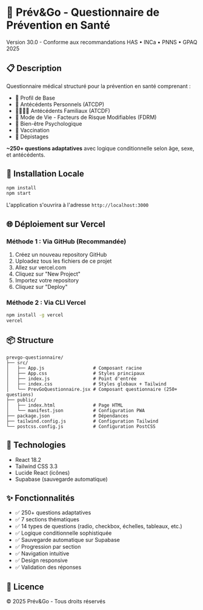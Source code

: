 # 🏥 Prév&Go - Questionnaire de Prévention en Santé

Version 30.0 - Conforme aux recommandations HAS • INCa • PNNS • GPAQ 2025

## 📋 Description

Questionnaire médical structuré pour la prévention en santé comprenant :
- 👤 Profil de Base
- 🏥 Antécédents Personnels (ATCDP)
- 👨‍👩‍👧‍👦 Antécédents Familiaux (ATCDF)
- 🏃 Mode de Vie - Facteurs de Risque Modifiables (FDRM)
- 🧠 Bien-être Psychologique
- 💉 Vaccination
- 🔬 Dépistages

**~250+ questions adaptatives** avec logique conditionnelle selon âge, sexe, et antécédents.

## 🚀 Installation Locale

```bash
npm install
npm start
```

L'application s'ouvrira à l'adresse `http://localhost:3000`

## 🌐 Déploiement sur Vercel

### Méthode 1 : Via GitHub (Recommandée)

1. Créez un nouveau repository GitHub
2. Uploadez tous les fichiers de ce projet
3. Allez sur vercel.com
4. Cliquez sur "New Project"
5. Importez votre repository
6. Cliquez sur "Deploy"

### Méthode 2 : Via CLI Vercel

```bash
npm install -g vercel
vercel
```

## 📦 Structure

```
prevgo-questionnaire/
├── src/
│   ├── App.js                  # Composant racine
│   ├── App.css                 # Styles principaux
│   ├── index.js                # Point d'entrée
│   ├── index.css               # Styles globaux + Tailwind
│   └── PrevGoQuestionnaire.jsx # Composant questionnaire (250+ questions)
├── public/
│   ├── index.html              # Page HTML
│   └── manifest.json           # Configuration PWA
├── package.json                # Dépendances
├── tailwind.config.js          # Configuration Tailwind
└── postcss.config.js           # Configuration PostCSS
```

## 🔧 Technologies

- React 18.2
- Tailwind CSS 3.3
- Lucide React (icônes)
- Supabase (sauvegarde automatique)

## ✨ Fonctionnalités

- ✅ 250+ questions adaptatives
- ✅ 7 sections thématiques
- ✅ 14 types de questions (radio, checkbox, échelles, tableaux, etc.)
- ✅ Logique conditionnelle sophistiquée
- ✅ Sauvegarde automatique sur Supabase
- ✅ Progression par section
- ✅ Navigation intuitive
- ✅ Design responsive
- ✅ Validation des réponses

## 📄 Licence

© 2025 Prév&Go - Tous droits réservés
